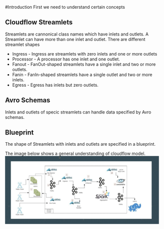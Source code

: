 #Introduction
First we need to understand certain concepts

## Cloudflow Streamlets
Streamlets are cannonical class names which have inlets and outlets. A Streamlet can have more than one inlet and outlet.
There are different streamlet shapes
+ Ingress - Ingress are streamlets with zero inlets and one or more outlets 
+ Processor - A processor has one inlet and one outlet.
+ Fanout - FanOut-shaped streamlets have a single inlet and two or more outlets.
+ Fanin - FanIn-shaped streamlets have a single outlet and two or more inlets.
+ Egress - Egress has inlets but zero outlets.

## Avro Schemas
Inlets and outlets of specic streamlets can handle data specified by Avro schemas.

## Blueprint
The shape of Streamlets with inlets and outlets are specified in a blueprint.

The image below shows a general understanding of cloudflow model.
![image](./images/cloudflow_image.png)


